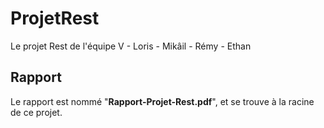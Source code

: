 # ProjetRest
Le projet Rest de l'équipe V - Loris - Mikâil - Rémy - Ethan

## Rapport
Le rapport est nommé "**Rapport-Projet-Rest.pdf**", et se trouve à la racine de ce projet.
